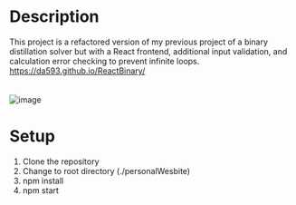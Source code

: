 # Description
This project is a refactored version of my previous project of a binary distillation solver but with a React frontend, additional input validation, and calculation error checking to prevent infinite loops.
<br>
https://da593.github.io/ReactBinary/
</br>
<br>
</br>
![image](https://user-images.githubusercontent.com/60017078/136728582-2c0cf14d-1f7b-49e3-8cd2-d28a3bac62ba.png)


# Setup
1. Clone the repository
2. Change to root directory (./personalWesbite)
3. npm install
4. npm start
